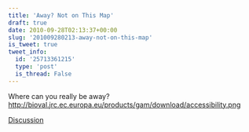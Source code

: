 ```yaml
---
title: 'Away? Not on This Map'
draft: true
date: 2010-09-28T02:13:37+00:00
slug: '201009280213-away-not-on-this-map'
is_tweet: true
tweet_info:
  id: '25713361215'
  type: 'post'
  is_thread: False
---
```




Where can you really be away? http://bioval.jrc.ec.europa.eu/products/gam/download/accessibility.png

[Discussion](https://x.com/sytelus/status/25713361215)
